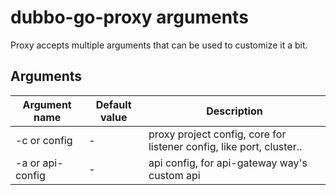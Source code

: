 # dubbo-go-proxy arguments

Proxy accepts multiple arguments that can be used to customize it a bit.

## Arguments

| Argument name | Default value | Description |
|---------------|---------------|-------------|
| -c or config  |        -      | proxy project config, core for listener config, like port, cluster..|
|-a or api-config|      -       | api config, for api-gateway way's custom api                        |
 
